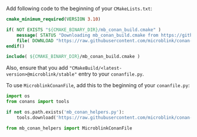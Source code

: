 Add following code to the beginning of your `CMakeLists.txt`:

```cmake
cmake_minimum_required(VERSION 3.10)

if( NOT EXISTS "${CMAKE_BINARY_DIR}/mb_conan_build.cmake" )
    message( STATUS "Downloading mb_conan_build.cmake from https://github.com/microblink/conan-build-helper" )
    file( DOWNLOAD "https://raw.githubusercontent.com/microblink/conan-build-helper/master/mb_conan_build.cmake" "${CMAKE_BINARY_DIR}/mb_conan_build.cmake" )
endif()

include( ${CMAKE_BINARY_DIR}/mb_conan_build.cmake )
```

Also, ensure that you add `"CMakeBuild/<latest-version>@microblink/stable"` entry to your `conanfile.py`.

To use `MicroblinkConanFile`, add this to the beginning of your `conanfile.py`:

```python
import os
from conans import tools

if not os.path.exists('mb_conan_helpers.py'):
    tools.download('https://raw.githubusercontent.com/microblink/conan-build-helper/master/mb_conan_helpers.py', 'mb_conan_helpers.py')

from mb_conan_helpers import MicroblinkConanFile
```